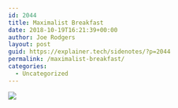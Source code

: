 ```yaml
---
id: 2044
title: Maximalist Breakfast
date: 2018-10-19T16:21:39+00:00
author: Joe Rodgers
layout: post
guid: https://explainer.tech/sidenotes/?p=2044
permalink: /maximalist-breakfast/
categories:
  - Uncategorized
---
```

<img class="posthaven-gallery-image" src="https://i0.wp.com/phaven-prod.s3.amazonaws.com/files/image_part/asset/2152905/2tDu7du3s8SB57Lxf8sbvAj8hgA/medium_Screenshot_20181019-194924.png?resize=800%2C847&#038;ssl=1" data-posthaven-state="processed" data-medium-src="https://i0.wp.com/phaven-prod.s3.amazonaws.com/files/image_part/asset/2152905/2tDu7du3s8SB57Lxf8sbvAj8hgA/medium_Screenshot_20181019-194924.png?resize=800%2C847&#038;ssl=1" data-medium-width="800" data-medium-height="847" data-large-src="https://phaven-prod.s3.amazonaws.com/files/image_part/asset/2152905/2tDu7du3s8SB57Lxf8sbvAj8hgA/large_Screenshot_20181019-194924.png" data-large-width="1200" data-large-height="1270" data-thumb-src="https://phaven-prod.s3.amazonaws.com/files/image_part/asset/2152905/2tDu7du3s8SB57Lxf8sbvAj8hgA/thumb_Screenshot_20181019-194924.png" data-thumb-width="200" data-thumb-height="200" data-xlarge-src="https://phaven-prod.s3.amazonaws.com/files/image_part/asset/2152905/2tDu7du3s8SB57Lxf8sbvAj8hgA/xlarge_Screenshot_20181019-194924.png" data-xlarge-width="1935" data-xlarge-height="2048" data-orig-src="https://phaven-prod.s3.amazonaws.com/files/image_part/asset/2152905/2tDu7du3s8SB57Lxf8sbvAj8hgA/Screenshot_20181019-194924.png" data-orig-width="1935" data-orig-height="2048" data-posthaven-id="2152905" data-recalc-dims="1" />